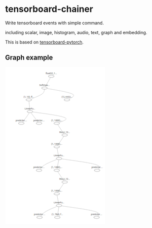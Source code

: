 # tensorboard-chainer

Write tensorboard events with simple command.

including scalar, image, histogram, audio, text, graph and embedding.

This is based on [tensorboard-pytorch](https://github.com/lanpa/tensorboard-pytorch).

## Graph example

![graph](screenshots/graph.png)
